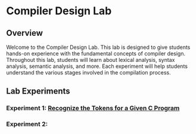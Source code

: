 # Compiler Design Lab

## Overview

Welcome to the Compiler Design Lab. This lab is designed to give students hands-on experience with the fundamental concepts of compiler design. Throughout this lab, students will learn about lexical analysis, syntax analysis, semantic analysis, and more. Each experiment will help students understand the various stages involved in the compilation process.

## Lab Experiments

### Experiment 1: [Recognize the Tokens for a Given C Program](https://github.com/Ashil10/Compiler_Design/tree/main/lab_1)

### Experiment 2: 
